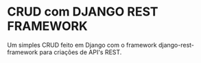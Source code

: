 # CRUD com DJANGO REST FRAMEWORK

Um simples CRUD feito em Django com o framework django-rest-framework para criações de API's REST.
